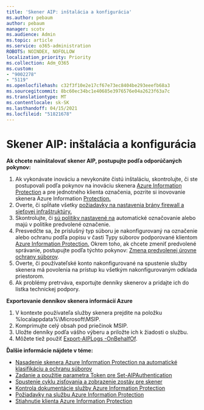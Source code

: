 ```yaml
---
title: 'Skener AIP: inštalácia a konfigurácia'
ms.author: pebaum
author: pebaum
manager: scotv
ms.audience: Admin
ms.topic: article
ms.service: o365-administration
ROBOTS: NOINDEX, NOFOLLOW
localization_priority: Priority
ms.collection: Adm_O365
ms.custom:
- "9002278"
- "5119"
ms.openlocfilehash: c32f3f10e2e17cf67e73ec8404be293eeefb68a3
ms.sourcegitcommit: 8bc60ec34bc1e40685e3976576e04a2623f63a7c
ms.translationtype: MT
ms.contentlocale: sk-SK
ms.lasthandoff: 04/15/2021
ms.locfileid: "51821678"
---
```

# <a name="aip-scanner-installation-and-configuration"></a>Skener AIP: inštalácia a konfigurácia

**Ak chcete nainštalovať skener AIP, postupujte podľa odporúčaných pokynov:**

1. Ak vykonávate inováciu a nevykonáte čistú inštaláciu, skontrolujte, či ste postupovali podľa pokynov na inováciu skenera [Azure Information Protection](https://docs.microsoft.com/azure/information-protection/rms-client/client-admin-guide#upgrading-the-azure-information-protection-scanner) a pre jednotného klienta označenia, pozrite si inovovanie skenera Azure Information [Protection.](https://docs.microsoft.com/azure/information-protection/rms-client/clientv2-admin-guide#upgrading-the-azure-information-protection-scanner)
2. Overte, či spĺňate všetky [požiadavky na nastavenia brány firewall a sieťovej infraštruktúry.](https://docs.microsoft.com/azure/information-protection/requirements#firewalls-and-network-infrastructure)
3. Skontrolujte, či [sú politiky nastavené na](https://docs.microsoft.com/azure/information-protection/configure-policy) automatické označovanie alebo majú v politike predvolené označenie.
4. Presvedčte sa, že príslušný typ súboru je nakonfigurovaný na označenie alebo ochranu podľa popisu v časti Typy súborov podporované klientom [Azure Information Protection.](https://docs.microsoft.com/azure/information-protection/rms-client/client-admin-guide-file-types#supported-file-types-for-classification-and-protection) Okrem toho, ak chcete zmeniť predvolené správanie, postupujte podľa týchto pokynov: [Zmena predvolenej úrovne ochrany súborov](https://docs.microsoft.com/azure/information-protection/rms-client/client-admin-guide-file-types#changing-the-default-protection-level-of-files).
5. Overte, či používateľské konto nakonfigurované na spustenie služby skenera má povolenia na prístup ku všetkým nakonfigurovaným odklada priestorom.
6. Ak problémy pretrváva, exportujte denníky skenerov a pridajte ich do lístka technickej podpory.

**Exportovanie denníkov skenera informácií Azure**

1. V kontexte používateľa služby skenera prejdite na položku %localappdata%\Microsoft\MSIP.
2. Komprimujte celý obsah pod priečinok MSIP.
3. Uložte denníky podľa vášho výberu a priložte ich k žiadosti o službu.
4. Môžete tiež použiť [Export-AIPLogs -OnBehalfOf](https://docs.microsoft.com/powershell/module/azureinformationprotection/export-aiplogs?view=azureipps).

**Ďalšie informácie nájdete v téme:**
- [Nasadenie skenera Azure Information Protection na automatické klasifikáciu a ochranu súborov](https://docs.microsoft.com/azure/information-protection/deploy-aip-scanner)
- [Zadanie a použitie parametra Token pre Set-AIPAuthentication](https://docs.microsoft.com/azure/information-protection/rms-client/client-admin-guide-powershell#specify-and-use-the-token-parameter-for-set-aipauthentication)
- [Spustenie cyklu zisťovania a zobrazenie zostáv pre skener](https://docs.microsoft.com/azure/information-protection/deploy-aip-scanner#run-a-discovery-cycle-and-view-reports-for-the-scanner)
- [Kontrola dokumentácie služby Azure Information Protection](https://docs.microsoft.com/azure/information-protection/what-is-information-protection)
- [Požiadavky na službu Azure Information Protection](https://docs.microsoft.com/azure/information-protection/get-started/requirements)
- [Stiahnutie klienta Azure Information Protection](https://www.microsoft.com/download/details.aspx?id=53018)
